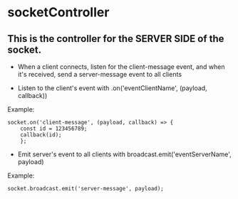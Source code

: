 # socketController
## This is the controller for the SERVER SIDE of the socket.
- When a client connects, listen for the client-message event, and when it's received, send a server-message event to all clients


- Listen to the client's event with .on('eventClientName', (payload, callback))

Example:
```
socket.on('client-message', (payload, callback) => {
    const id = 123456789;
    callback(id);
    };
```


- Emit server's event to all clients with broadcast.emit('eventServerName', payload)

Example:
```
socket.broadcast.emit('server-message', payload);
```